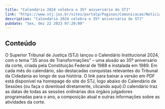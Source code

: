 ```yaml
---
title: "Calendário 2024 celebra o 35º aniversário do STJ"
link: "https://www.stj.jus.br/sites/portalp/Paginas/Comunicacao/Noticias/2023/22122023-Calendario-2024-celebra-o-35o-aniversario-do-STJ.aspx"
description: "Calendário 2024 celebra o 35º aniversário do STJ"
pubdate: "Sex, dez 22 2023 07:20:00"
---
```


## Conteúdo

O Superior Tribunal de Justiça (STJ) lançou o Calendário Institucional 2024, com o tema "35 anos de Transformações" – uma alusão ao 35º aniversário da corte, criada pela Constituição Federal de 1988 e instalada em 1989. Em cada mês do calendário, são destacadas conquistas relevantes do Tribunal da Cidadania ao longo de sua história. O link para baixar a versão em PDF está disponível na homepage do site do STJ, logo abaixo do Calendário de Sessões (ou faça o download diretamente, clicando aqui).O calendário traz as datas de todas as sessões ordinárias dos órgãos julgadores programadas para o ano, a composição atual e outras informações sobre as atividades da corte.
